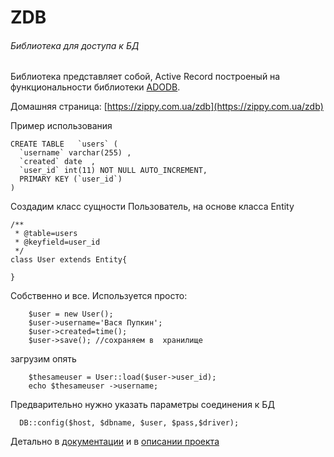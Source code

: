 # ZDB

###### Библиотека  для  доступа   к БД

Библиотека  представляет  собой, Active Record построеный 
на  функциональности  библиотеки [ADODB](http://adodb.org/dokuwiki/doku.php).

Домашняя страница:  [https://zippy.com.ua/zdb](https://zippy.com.ua/zdb)


Пример использования

    CREATE TABLE   `users` (
      `username` varchar(255) ,
      `created` date  ,
      `user_id` int(11) NOT NULL AUTO_INCREMENT,
      PRIMARY KEY (`user_id`)
    )
    
Создадим класс сущности Пользователь, на основе класса Entity

    /**
     * @table=users
     * @keyfield=user_id
     */
    class User extends Entity{
    
    }
Собственно и все.
Используется просто:

        $user = new User();
        $user->username='Вася Пупкин';
        $user->created=time();
        $user->save(); //сохраняем в  хранилище
 
 загрузим  опять
 
        $thesameuser = User::load($user->user_id);
        echo $thesameuser ->username;

Предварительно  нужно  указать параметры  соединения к БД

      DB::config($host, $dbname, $user, $pass,$driver);

 Детально  в [документации](https://github.com/leon-mbs/zdb/blob/master/docs.md) и в [описании проекта](http://zippy.com.ua/zdb) 
